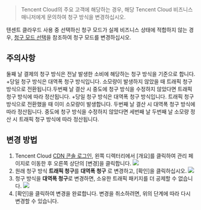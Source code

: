>Tencent Cloud의 주요 고객에 해당하는 경우, 해당 Tencent Cloud 비즈니스 매니저에게 문의하여 청구 방식을 변경하십시오.

텐센트 클라우드 사용 중 선택하신 청구 모드가 실제 비즈니스 상태에 적합하지 않는 경우, [청구 모드 선택](https://intl.cloud.tencent.com/document/product/228/2949)을 참조하여 청구 모드를 변경하십시오.

## 주의사항
둘째 날 결제의 청구 방식은 전날 발생한 소비에 해당하는 청구 방식을 기준으로 합니다.
+당일 청구 방식은 대역폭 청구 방식입니다. 소모량이 발생하지 않았을 때 트래픽 청구 방식으로 전환됩니다.두번째 날 결산 시 중도에 청구 방식을 수정하지 않았다면 트래픽 청구 방식에 따라 정산됩니다.
+당일 청구 방식은 대역폭 청구 방식입니다. 트래픽 청구 방식으로 전환했을 때 이미 소모량이 발생합니다. 두번째 날 결산 시 대역폭 청구 방식에 따라 정산됩니다. 중도에 청구 방식을 수정하지 않았다면 세번째 날 두번째 날 소모량 정산 시 트래픽 청구 방식에 따라 정산됩니다.

## 변경 방법
1. Tencent Cloud [CDN 콘솔 로그인](https://console.cloud.tencent.com/cdn), 왼쪽 디렉터리에서 [개요]를 클릭하여 관리 페이지로 이동한 후 오른쪽 상단의 [변경]을 클릭합니다.
 ![](https://main.qcloudimg.com/raw/496cd4d318f3e8cb6f9ae8d96769b5fd.jpg)
2. 원래 청구 방식 **트래픽 청구**를 **대역폭 청구** 로 변경하고, [확인]을 클릭하십시오.
![](https://main.qcloudimg.com/raw/53a21ada9a33e040ae555126ae55a6ac.jpg)
3. 청구 방식을 **대역폭 청구**로 변경하면, 소유한 트래픽 패키지를 더 공제할 수 없습니다.
![](https://main.qcloudimg.com/raw/a4cb04addfa9787ca0e08f5014cf68ce.jpg)
4. [확인]을 클릭하여 변경을 완료합니다. 변경을 취소하려면, 위의 단계에 따라 다시 변경할 수 있습니다.

